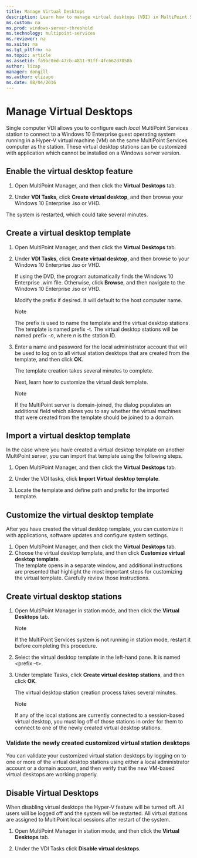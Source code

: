 ```yaml
---
title: Manage Virtual Desktops
description: Learn how to manage virtual desktops (VDI) in MultiPoint Services
ms.custom: na
ms.prod: windows-server-threshold
ms.technology: multipoint-services
ms.reviewer: na
ms.suite: na
ms.tgt_pltfrm: na
ms.topic: article
ms.assetid: fa9ac0ed-47cb-4811-91ff-4fcb62d7858b
author: lizap
manager: dongill
ms.author: elizapo
ms.date: 08/04/2016
---
```

# Manage Virtual Desktops
Single computer VDI allows you to configure each *local* MultiPoint Services station to connect to a Windows 10 Enterprise guest operating system running in a Hyper-V virtual machine (VM) on the same MultiPoint Services computer as the station. These virtual desktop stations can be customized with application which cannot be installed on a Windows server version.  
  
## Enable the virtual desktop feature  
  
1.  Open MultiPoint Manager, and then click the **Virtual Desktops** tab.  
  
2.  Under **VDI Tasks**, click **Create virtual desktop**, and then browse your Windows 10 Enterprise .iso or VHD.  
  
The system is restarted, which could take several minutes.  
  
## Create a virtual desktop template  
  
1.  Open MultiPoint Manager, and then click the **Virtual Desktops** tab.  
  
2.  Under **VDI Tasks**, click **Create virtual desktop**, and then browse to your Windows 10 Enterprise .iso or VHD.  
  
    If using the DVD, the program automatically finds the Windows 10 Enterprise .wim file. Otherwise, click **Browse**, and then navigate to the Windows 10 Enterprise .iso or VHD.  
  
    Modify the prefix if desired. It will default to the host computer name.  
  
    > [!NOTE]  
    > The prefix is used to name the template and the virtual desktop stations. The template is named prefix \-t. The virtual desktop stations will be named prefix \-*n*, where *n* is the station ID.  
  
4.  Enter a name and password for the local administrator account that will be used to log on to all virtual station desktops that are created from the template, and then click **OK**.  
  
    The template creation takes several minutes to complete.  
      
    Next, learn how to customize the virtual desk template.  
      
    > [!NOTE]  
    > If the MultiPoint server is domain-joined, the dialog populates an additional field which allows you to say whether the virtual machines that were created from the template should be joined to a domain.   
  
## Import a virtual desktop template  
In the case where you have created a virtual desktop template on another MultiPoint server, you can import that template using the following steps.  

1.	Open MultiPoint Manager, and then click the **Virtual Desktops** tab.  
  
2.	Under the VDI tasks, click **Import Virtual desktop template**.  
  
3.	Locate the template and define path and prefix for the imported template.  
  
## Customize the virtual desktop template  
After you have created the virtual desktop template, you can customize it with applications, software updates and configure system settings.   

1. Open MultiPoint Manager, and then click the **Virtual Desktops** tab.  
2. Choose the virtual desktop template, and then click **Customize virtual desktop template**.  
The template opens in a separate window, and additional instructions are presented that highlight the most important steps for customizing the virtual template. Carefully review those instructions.  
  
## Create virtual desktop stations  
  
1.  Open MultiPoint Manager in station mode, and then click the **Virtual Desktops** tab.  
  
    > [!NOTE]  
    > If the MultiPoint Services system is not running in station mode, restart it before completing this procedure.  
  
2.  Select the virtual desktop template in the left\-hand pane. It is named <prefix –t>.  
  
3.  Under template Tasks, click **Create virtual desktop stations**, and then click **OK**.  
  
    The virtual desktop station creation process takes several minutes.  
  
    > [!NOTE]  
    > If any of the local stations are currently connected to a session\-based virtual desktop, you must log off of those stations in order for them to connect to one of the newly created virtual desktop stations.  
  
### Validate the newly created customized virtual station desktops  
  
You can validate your customized virtual station desktops by logging on to one or more of the virtual desktop stations using either a local administrator account or a domain account, and then verify that the new VM\-based virtual desktops are working properly.  
  
## Disable Virtual Desktops  
  
When disabling virtual desktops the Hyper-V feature will be turned off. All users will be logged off and the system will be restarted. All virtual stations are assigned to MultiPoint local sessions after restart of the system.  

1. Open MultiPoint Manager in station mode, and then click the **Virtual Desktops** tab.  
  
2. Under the VDI Tasks click **Disable virtual desktops**. 